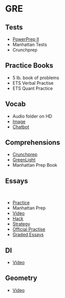 # GRE



## Tests



* [PowerPrep II](https://www.ets.org/gre/revised_general/prepare/powerprep2/)
* Manhattan Tests
* Crunchprep

## Practice Books



* 5 lb. book of problems
* ETS Verbal Practise
* ETS Quant Practice

## Vocab



* Audio folder on HD
* [Image](http://imgur.com/a/P3DT2)
* [Chatbot](https://www.facebook.com/pg/sphinxchatbot/photos/?ref=page_internal)

## Comprehensions



* [Crunchprep](https://crunchprep.com/gre-reading-comprehension-guide)
* [GreenLight](https://www.greenlighttestprep.com/module/gre-reading-comprehension/video/1121)
* Manhattan Prep Book



## Essays

​	

* [Practice](http://www.testpreppractice.net/GRE/awa-samples/gre-awa-essay-samples.html)
* Manhattan Prep
* [Video](https://www.greenlighttestprep.com/module/gre-analytical-writing)
* [Hack](https://www.reddit.com/r/GRE/comments/5292cg/an_interesting_tip_for_the_issue_essay_if_you/)
* [Strategy](https://www.reddit.com/r/GRE/comments/4y6svr/analytical_writing_60_some_tips/)
* [Official Practise](https://docs.google.com/spreadsheets/d/1tlzVidsf3k5C37Asgyqikkj2oKgx1RmIAAUes_5ZawU/edit#gid=0)
* [Graded Essays](https://www.reddit.com/r/GRE/comments/3iamvg/where_can_i_read_essays_which_scored_a_5_or_6/)

## DI



* [Video](https://www.greenlighttestprep.com/module/gre-data-interpretation)



## Geometry

* [Video](https://www.greenlighttestprep.com/module/gre-geometry)

  ​